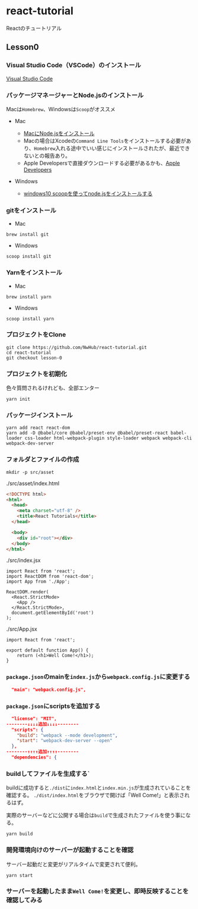 # react-tutorial

Reactのチュートリアル

## Lesson0

### Visual Studio Code（VSCode）のインストール

[Visual Studio Code](https://azure.microsoft.com/ja-jp/products/visual-studio-code/)

### パッケージマネージャーとNode.jsのインストール

Macは`Homebrew`、Windowsは`Scoop`がオススメ

- Mac
  - [MacにNode.jsをインストール](https://qiita.com/kyosuke5_20/items/c5f68fc9d89b84c0df09)
  - Macの場合はXcodeの`Command Line Tools`をインストールする必要があり、`Homebrew`入れる途中でいい感じにインストールされたが、最近できないとの報告あり。
  - Apple Developersで直接ダウンロードする必要があるかも、[Apple Developers](https://qiita.com/mochiflappe/items/b6ecbe9d9a3a37cebbab)

- Windows
  - [windows10 scoopを使ってnode.jsをインストールする](https://mebee.info/2020/04/20/post-10056/)

### gitをインストール

- Mac

``` shell
brew install git
```

- Windows

``` shell
scoop install git
```

### Yarnをインストール

- Mac

``` shell
brew install yarn
```

- Windows

``` shell
scoop install yarn
```

### プロジェクトをClone

```shell
git clone https://github.com/NwHub/react-tutorial.git
cd react-tutorial
git checkout lesson-0
```

### プロジェクトを初期化

色々質問されるけれども、全部エンター

```shell
yarn init
```

### パッケージインストール

```shell
yarn add react react-dom
yarn add -D @babel/core @babel/preset-env @babel/preset-react babel-loader css-loader html-webpack-plugin style-loader webpack webpack-cli webpack-dev-server
```

### フォルダとファイルの作成

```shell
mkdir -p src/asset
```

./src/asset/index.html

```html
<!DOCTYPE html>
<html>
  <head>
    <meta charset="utf-8" />
    <title>React Tutorials</title>
  </head>

  <body>
    <div id="root"></div>
  </body>
</html>
```

./src/index.jsx

```JSX
import React from 'react';
import ReactDOM from 'react-dom';
import App from './App';

ReactDOM.render(
  <React.StrictMode>
    <App />
  </React.StrictMode>,
  document.getElementById('root')
);
```

./src/App.jsx

```JSX
import React from 'react';

export default function App() {
    return (<h1>Well Come!</h1>);
}
```

### `package.json`のmainを`index.js`から`webpack.config.js`に変更する

``` JSON
  "main": "webpack.config.js",
```

### `package.json`にscriptsを追加する

``` JSON
  "license": "MIT",
--------↓↓↓↓追加↓↓↓↓--------
  "scripts": {
    "build": "webpack --mode development",
    "start": "webpack-dev-server --open"
  },
--------↑↑↑↑追加↑↑↑↑--------
  "dependencies": {
```

### buildしてファイルを生成する`

buildに成功すると`./dist`に`index.html`と`index.min.js`が生成されていることを確認する。
`./dist/index.html`をブラウザで開けば「Well Come!」と表示されるはず。

実際のサーバーなどに公開する場合は`build`で生成されたファイルを使う事になる。

```shell
yarn build
```

### 開発環境向けのサーバーが起動することを確認

サーバー起動だと変更がリアルタイムで変更されて便利。

```shell
yarn start
```

### サーバーを起動したまま`Well Come!`を変更し、即時反映することを確認してみる
